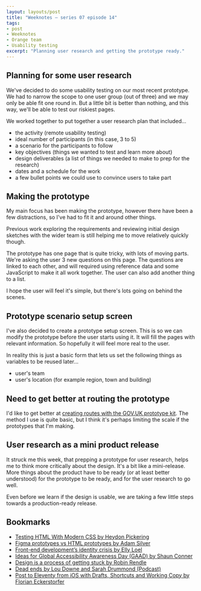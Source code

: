 ```yaml
---
layout: layouts/post
title: "Weeknotes – series 07 episode 14"
tags:
- post
- Weeknotes
- Orange team
- Usability testing
excerpt: "Planning user research and getting the prototype ready."
---
```


## Planning for some user research

We've decided to do some usability testing on our most recent prototype. We had to narrow the scope to one user group (out of three) and we may only be able fit one round in. But a little bit is better than nothing, and this way, we'll be able to test our riskiest pages.

We worked together to put together a user research plan that included…

- the activity (remote usability testing)
- ideal number of participants (in this case, 3 to 5)
- a scenario for the participants to follow
- key objectives (things we wanted to test and learn more about)
- design deliverables (a list of things we needed to make to prep for the research)
- dates and a schedule for the work
- a few bullet points we could use to convince users to take part

## Making the prototype

My main focus has been making the prototype, however there have been a few distractions, so I've had to fit it and around other things.

Previous work exploring the requirements and reviewing initial design sketches with the wider team is still helping me to move relatively quickly though. 

The prototype has one page that is quite tricky, with lots of moving parts. We're asking the user 3 new questions on this page. The questions are linked to each other, and will required using reference data and some JavaScript to make it all work together. The user can also add another thing to a list.

I hope the user will feel it's simple, but there's lots going on behind the scenes.

## Prototype scenario setup screen

I've also decided to create a prototype setup screen. This is so we can modify the prototype before the user starts using it. It will fill the pages with relevant information. So hopefully it will feel more real to the user.

In reality this is just a basic form that lets us set the following things as variables to be reused later…

- user's team
- user's location (for example region, town and building)

## Need to get better at routing the prototype

I'd like to get better at [creating routes with the GOV.UK prototype kit](https://prototype-kit.service.gov.uk/docs/create-routes). The method I use is quite basic, but I think it's perhaps limiting the scale if the prototypes that I'm making.

## User research as a mini product release

It struck me this week, that prepping a prototype for user research, helps me to think more critically about the design. It's a bit like a mini-release. More things about the product have to be ready (or at least better understood) for the prototype to be ready, and for the user research to go well.

Even before we learn if the design is usable, we are taking a few little steps towards a production-ready release.

## Bookmarks
- [Testing HTML With Modern CSS by Heydon Pickering](https://heydonworks.com/article/testing-html-with-modern-css/)
- [Figma prototypes vs HTML prototypes by Adam Silver](https://adamsilver.io/blog/figma-prototypes-vs-html-prototypes/)
- [Front-end development’s identity crisis by Elly Loel](https://ellyloel.com/blog/front-end-development-s-identity-crisis/)
- [Ideas for Global Accessibility Awareness Day (GAAD) by Shaun Conner](https://sconner.net/blog/ideas-for-gaad/)
- [Design is a process of getting stuck by Robin Rendle](https://robinrendle.com/notes/design-is-a-process-of-getting-stuck-/)
- [Dead ends by Lou Downe and Sarah Drummond (Podcast)](https://good.services/deadendspodcast/category/deadends)
- [Post to Eleventy from iOS with Drafts, Shortcuts and Working Copy by Florian Eckerstorfer](https://florian.ec/blog/post-to-eleventy-ios-drafts-shortcuts-working-copy/)